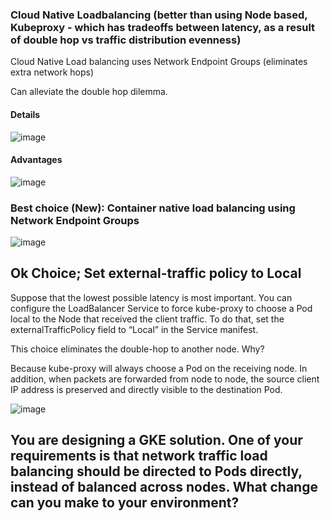 ### Cloud Native Loadbalancing (better than using Node based, Kubeproxy - which has tradeoffs between latency, as a result of double hop vs traffic distribution evenness)

Cloud Native Load balancing uses Network Endpoint Groups (eliminates extra network hops)

Can alleviate the double hop dilemma.

#### Details
![image](https://user-images.githubusercontent.com/40435982/144130089-d7adecde-c97d-4812-a539-2f9f8b649260.png)


#### Advantages
![image](https://user-images.githubusercontent.com/40435982/144129400-12d04903-7cab-48bb-8ed9-b7c17d546a06.png)

### Best choice (New): Container native load balancing using Network Endpoint Groups
![image](https://user-images.githubusercontent.com/40435982/144496507-b30dc41c-d159-49a1-b222-c888b211ab17.png)

## Ok Choice; Set external-traffic policy to Local

Suppose that the lowest possible latency is most important. You can configure the
LoadBalancer Service to force kube-proxy to choose a Pod local to the Node that
received the client traffic. To do that, set the externalTrafficPolicy field to “Local” in the
Service manifest.

This choice eliminates the double-hop to another node. Why? 

Because kube-proxy will always choose a Pod on the receiving node. In addition, when packets are
forwarded from node to node, the source client IP address is preserved and directly
visible to the destination Pod.

![image](https://user-images.githubusercontent.com/40435982/144134090-100a89a9-3f1e-4226-8abf-d9c99b0642c2.png)

## You are designing a GKE solution. One of your requirements is that network traffic load balancing should be directed to Pods directly, instead of balanced across nodes. What change can you make to your environment?
